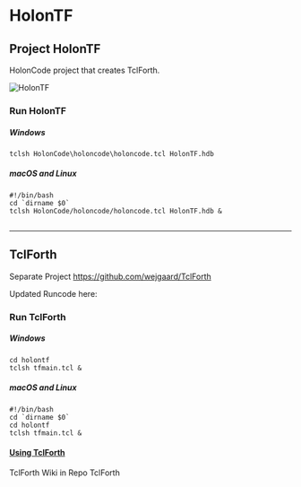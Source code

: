 # HolonTF



## Project HolonTF

HolonCode project that creates TclForth.

![HolonTF](https://www.holonforth.com/images/holontf2.png)



### Run HolonTF

##### Windows

```
tclsh HolonCode\holoncode\holoncode.tcl HolonTF.hdb
````
##### macOS and Linux

````
#!/bin/bash
cd `dirname $0` 
tclsh HolonCode/holoncode/holoncode.tcl HolonTF.hdb &


````

---



## TclForth

Separate Project  https://github.com/wejgaard/TclForth

Updated Runcode here:

### Run TclForth

##### Windows

```
cd holontf
tclsh tfmain.tcl &
````

##### macOS and Linux

````
#!/bin/bash
cd `dirname $0` 
cd holontf
tclsh tfmain.tcl &
````



#### [Using TclForth](https://github.com/wejgaard/TclForth/wiki)

TclForth Wiki in Repo TclForth



